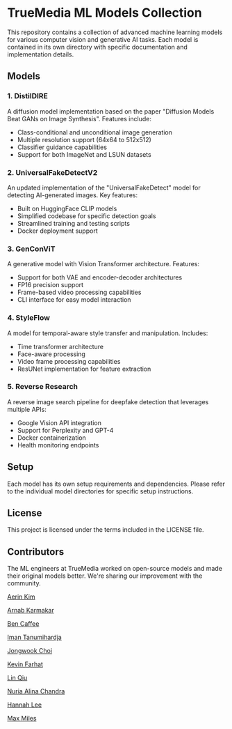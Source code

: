 # TrueMedia ML Models Collection

This repository contains a collection of advanced machine learning models for various computer vision and generative AI tasks. Each model is contained in its own directory with specific documentation and implementation details.

## Models

### 1. DistilDIRE
A diffusion model implementation based on the paper "Diffusion Models Beat GANs on Image Synthesis". Features include:
- Class-conditional and unconditional image generation
- Multiple resolution support (64x64 to 512x512)
- Classifier guidance capabilities
- Support for both ImageNet and LSUN datasets

### 2. UniversalFakeDetectV2
An updated implementation of the "UniversalFakeDetect" model for detecting AI-generated images. Key features:
- Built on HuggingFace CLIP models
- Simplified codebase for specific detection goals
- Streamlined training and testing scripts
- Docker deployment support

### 3. GenConViT
A generative model with Vision Transformer architecture. Features:
- Support for both VAE and encoder-decoder architectures
- FP16 precision support
- Frame-based video processing capabilities
- CLI interface for easy model interaction

### 4. StyleFlow
A model for temporal-aware style transfer and manipulation. Includes:
- Time transformer architecture
- Face-aware processing
- Video frame processing capabilities
- ResUNet implementation for feature extraction

### 5. Reverse Research

A reverse image search pipeline for deepfake detection that leverages multiple APIs:
- Google Vision API integration
- Support for Perplexity and GPT-4
- Docker containerization
- Health monitoring endpoints


## Setup

Each model has its own setup requirements and dependencies. Please refer to the individual model directories for specific setup instructions.

## License

This project is licensed under the terms included in the LICENSE file.

## Contributors

The ML engineers at TrueMedia worked on open-source models and made their original models better. We're sharing our improvement with the community.

[Aerin Kim](https://github.com/aerinkim) 

[Arnab Karmakar](https://github.com/arnabkuw) 

[Ben Caffee](https://github.com/bcaffee) 

[Iman Tanumihardja](https://github.com/ImanTanumihardja) 

[Jongwook Choi](https://github.com/jongwook-Choi) 

[Kevin Farhat](https://github.com/kevin-farhat) 

[Lin Qiu](https://github.com/linqiu0-0) 

[Nuria Alina Chandra](https://github.com/nuriachandra) 

[Hannah Lee](https://github.com/hannahyklee) 

[Max Miles](https://github.com/maxmiles) 
